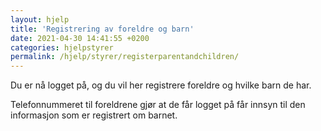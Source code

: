 ```yaml
---
layout: hjelp
title: 'Registrering av foreldre og barn'
date: 2021-04-30 14:41:55 +0200
categories: hjelpstyrer
permalink: /hjelp/styrer/registerparentandchildren/
---
```


Du er nå logget på, og du vil her registrere foreldre og hvilke barn de har.

Telefonnummeret til foreldrene gjør at de får logget på får innsyn til den informasjon som er registrert om barnet.
